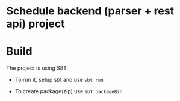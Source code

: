 Schedule backend (parser + rest api) project
====================

# Build

The project is using SBT.

* To run it, setup sbt and use `sbt run`

+ To create package(zip) use `sbt packageBin`